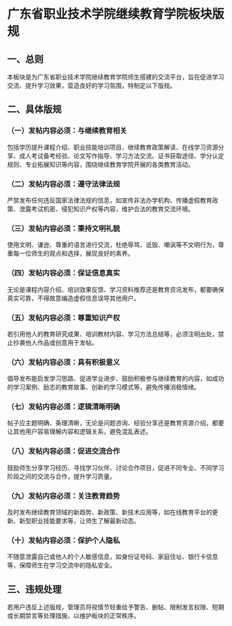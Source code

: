# 广东省职业技术学院继续教育学院板块版规

## 一、总则
本板块是为广东省职业技术学院继续教育学院师生搭建的交流平台，旨在促进学习交流、提升学习效果，营造良好的学习氛围，特制定以下版规。

## 二、具体版规

### （一）发帖内容必须：与继续教育相关
包括学历提升课程介绍、职业技能培训项目、继续教育政策解读、在线学习资源分享、成人考试备考经验、论文写作指导、学习方法交流、证书获取途径、学分认定规则、专业拓展知识等内容，围绕继续教育学院开展的各类教育活动。

### （二）发帖内容必须：遵守法律法规
严禁发布任何违反国家法律法规的信息，如宣传非法办学机构、传播虚假教育政策、泄露考试机密、侵犯知识产权等内容，维护合法的教育交流环境。

### （三）发帖内容必须：秉持文明礼貌
使用文明、谦逊、尊重的语言进行交流，杜绝辱骂、诋毁、嘲讽等不文明行为，尊重每一位师生的观点和选择，展现良好的素养。

### （四）发帖内容必须：保证信息真实
无论是课程内容介绍、培训效果反馈、学习资料推荐还是教育资讯发布，都要确保真实可靠，不得故意编造虚假信息误导其他用户。

### （五）发帖内容必须：尊重知识产权
若引用他人的教育研究成果、培训教材内容、学习方法总结等，必须注明出处，禁止抄袭他人作品或创意用于发帖。

### （六）发帖内容必须：具有积极意义
倡导发布能启发学习思路、促进学业进步、鼓励积极参与继续教育的内容，如成功的学习案例、励志的教育故事、创新的学习模式等，避免传播消极情绪。

### （七）发帖内容必须：逻辑清晰明确
帖子应主题明确、条理清晰，无论是问题咨询、经验分享还是教育资源介绍，都要让其他用户容易理解内容和逻辑关系，避免混乱表述。

### （八）发帖内容必须：促进交流合作
鼓励师生分享学习经历、寻找学习伙伴、讨论合作项目，促进不同专业、不同学习阶段之间的交流与合作，提升学习质量。

### （九）发帖内容必须：关注教育趋势
及时发布继续教育领域的新趋势、新政策、新技术应用等，如在线教育平台的更新、新型职业技能要求等，让师生了解最新动态。

### （十）发帖内容必须：保护个人隐私
不随意泄露自己或他人的个人敏感信息，如身份证号码、家庭住址、银行卡信息等，保障师生在学习交流中的隐私安全。

## 三、违规处理
若用户违反上述版规，管理员将视情节轻重给予警告、删帖、限制发言权限、短期或长期禁言等处理措施，以维护板块的正常秩序。